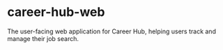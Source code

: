 # career-hub-web
The user-facing web application for Career Hub, helping users track and manage their job search.
